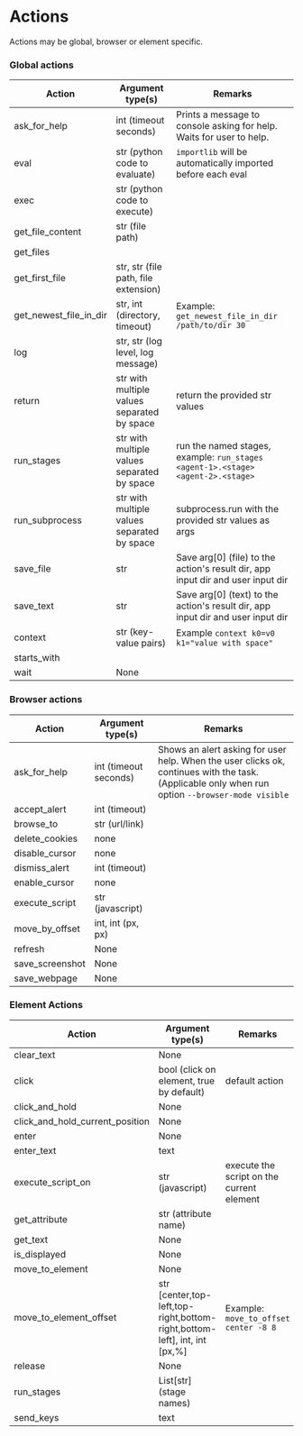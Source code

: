 # Actions

Actions may be global, browser or element specific.

### Global actions

| Action                 | Argument type(s)                            | Remarks                                                                         |
|------------------------|---------------------------------------------|---------------------------------------------------------------------------------|
| ask_for_help           | int (timeout seconds)                       | Prints a message to console asking for help. Waits for user to help.            |
| eval                   | str (python code to evaluate)               | `importlib` will be automatically imported before each eval                     |
| exec                   | str (python code to execute)                |                                                                                 |
| get_file_content       | str (file path)                             |                                                                                 |
| get_files              |                                             |                                                                                 |
| get_first_file         | str, str (file path, file extension)        |                                                                                 |
| get_newest_file_in_dir | str, int (directory, timeout)               | Example: `get_newest_file_in_dir /path/to/dir 30`                               |
| log                    | str, str (log level, log message)           |                                                                                 |
| return                 | str with multiple values separated by space | return the provided str values                                                  |
| run_stages             | str with multiple values separated by space | run the named stages, example: `run_stages <agent-1>.<stage> <agent-2>.<stage>` |
| run_subprocess         | str with multiple values separated by space | subprocess.run with the provided str values as args                             |
| save_file              | str                                         | Save arg[0] (file) to the action's result dir, app input dir and user input dir |
| save_text              | str                                         | Save arg[0] (text) to the action's result dir, app input dir and user input dir |
| context     | str (key-value pairs)                       | Example `context k0=v0 k1="value with space"`                        |
| starts_with            |                                             |                                                                                 |
| wait                   | None                                        |                                                                                 |

### Browser actions

| Action          | Argument type(s)      | Remarks                                                                                                                                          |
|-----------------|-----------------------|--------------------------------------------------------------------------------------------------------------------------------------------------|
| ask_for_help    | int (timeout seconds) | Shows an alert asking for user help. When the user clicks ok, continues with the task. (Applicable only when run option `--browser-mode visible` | 
| accept_alert    | int (timeout)         |                                                                                                                                                  |
| browse_to       | str (url/link)        |                                                                                                                                                  |
| delete_cookies  | none                  |                                                                                                                                                  |
| disable_cursor  | none                  |                                                                                                                                                  |
| dismiss_alert   | int (timeout)         |                                                                                                                                                  |
| enable_cursor   | none                  |                                                                                                                                                  |
| execute_script  | str (javascript)      |                                                                                                                                                  |
| move_by_offset  | int, int (px, px)     |                                                                                                                                                  |
| refresh         | None                  |                                                                                                                                                  |
| save_screenshot | None                  |                                                                                                                                                  |
| save_webpage    | None                  |                                                                                                                                                  |

### Element Actions

| Action                          | Argument type(s)                                                          | Remarks                                   |
|---------------------------------|---------------------------------------------------------------------------|-------------------------------------------|
| clear_text                      | None                                                                      |                                           |
| click                           | bool (click on element, true by default)                                  | default action                            |
| click_and_hold                  | None                                                                      |                                           |
| click_and_hold_current_position | None                                                                      |                                           |
| enter                           | None                                                                      |                                           |
| enter_text                      | text                                                                      |                                           |
| execute_script_on               | str (javascript)                                                          | execute the script on the current element |
| get_attribute                   | str (attribute name)                                                      |                                           |
| get_text                        | None                                                                      |                                           |    
| is_displayed                    | None                                                                      |                                           |
| move_to_element                 | None                                                                      |                                           |
| move_to_element_offset          | str [center,top-left,top-right,bottom-right,bottom-left], int, int [px,%] | Example: `move_to_offset center -8 8`     |
| release                         | None                                                                      |                                           |
| run_stages                      | List[str] (stage names)                                                   |                                           |
| send_keys                       | text                                                                      |                                           |

